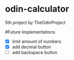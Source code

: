 # odin-calculator
5th project by TheOdinProject


#Future Implementations
- [x] limit amount of numbers
- [x] add decimal button
- [ ] add backspace button